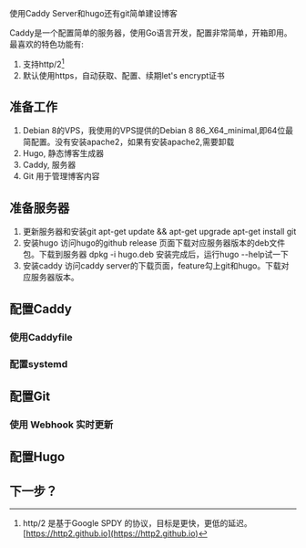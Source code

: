 使用Caddy Server和hugo还有git简单建设博客

Caddy是一个配置简单的服务器，使用Go语言开发，配置非常简单，开箱即用。最喜欢的特色功能有:
1. 支持http/2[^1]
2. 默认使用https，自动获取、配置、续期let's encrypt证书

## 准备工作
1. Debian 8的VPS，我使用的VPS提供的Debian 8 86_X64_minimal,即64位最简配置。没有安装apache2，如果有安装apache2,需要卸载
2. Hugo, 静态博客生成器
3. Caddy, 服务器
4. Git 用于管理博客内容

## 准备服务器
1. 更新服务器和安装git
    apt-get update && apt-get upgrade
    apt-get install git
2. 安装hugo
访问hugo的github release 页面下载对应服务器版本的deb文件包。下载到服务器
    dpkg -i hugo.deb
安装完成后，运行hugo --help试一下
3. 安装caddy
访问caddy server的下载页面，feature勾上git和hugo。下载对应服务器版本。

## 配置Caddy
### 使用Caddyfile

### 配置systemd

## 配置Git

### 使用 Webhook 实时更新

## 配置Hugo


## 下一步？


[^1]: http/2 是基于Google SPDY 的协议，目标是更快，更低的延迟。[https://http2.github.io](https://http2.github.io)

